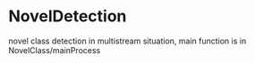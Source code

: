 # NovelDetection
novel class detection in multistream situation, main function is in NovelClass/mainProcess
